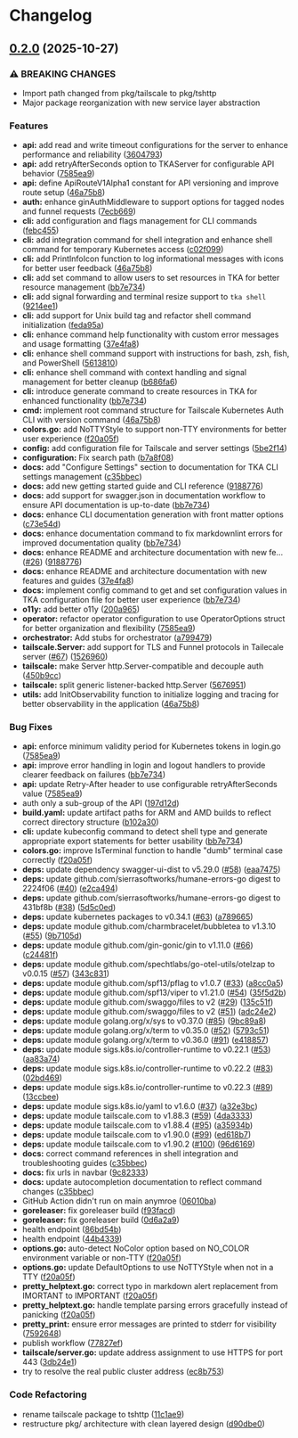 # Changelog

## [0.2.0](https://github.com/SpechtLabs/tka/compare/tailscale-k8s-auth-v0.1.3...tailscale-k8s-auth-v0.2.0) (2025-10-27)


### ⚠ BREAKING CHANGES

* Import path changed from pkg/tailscale to pkg/tshttp
* Major package reorganization with new service layer abstraction

### Features

* **api:** add read and write timeout configurations for the server to enhance performance and reliability ([3604793](https://github.com/SpechtLabs/tka/commit/3604793751f958404a117553c572b0eb8c7c94fd))
* **api:** add retryAfterSeconds option to TKAServer for configurable API behavior ([7585ea9](https://github.com/SpechtLabs/tka/commit/7585ea995bfcb7dd46d6b29118193be4b8fbb490))
* **api:** define ApiRouteV1Alpha1 constant for API versioning and improve route setup ([46a75b8](https://github.com/SpechtLabs/tka/commit/46a75b851732341e927d514c218b42dc5a3f8623))
* **auth:** enhance ginAuthMiddleware to support options for tagged nodes and funnel requests ([7ecb669](https://github.com/SpechtLabs/tka/commit/7ecb66959c820cc451534937d1fbe54ba8d30868))
* **cli:** add configuration and flags management for CLI commands ([febc455](https://github.com/SpechtLabs/tka/commit/febc4557a01e563ae8f7536604dfc643ad74645c))
* **cli:** add integration command for shell integration and enhance shell command for temporary Kubernetes access ([c02f099](https://github.com/SpechtLabs/tka/commit/c02f099aab80c3ec91fe9c3f71126132b536ea01))
* **cli:** add PrintInfoIcon function to log informational messages with icons for better user feedback ([46a75b8](https://github.com/SpechtLabs/tka/commit/46a75b851732341e927d514c218b42dc5a3f8623))
* **cli:** add set command to allow users to set resources in TKA for better resource management ([bb7e734](https://github.com/SpechtLabs/tka/commit/bb7e734a1b2a652d4f9e21767355c859c06e17d4))
* **cli:** add signal forwarding and terminal resize support to `tka shell` ([9214ee1](https://github.com/SpechtLabs/tka/commit/9214ee1f10310e5a4c32216ed13ac4e7635187f5))
* **cli:** add support for Unix build tag and refactor shell command initialization ([feda95a](https://github.com/SpechtLabs/tka/commit/feda95a8be0a36ba05a495dff52d7cc8ab93cfd6))
* **cli:** enhance command help functionality with custom error messages and usage formatting ([37e4fa8](https://github.com/SpechtLabs/tka/commit/37e4fa83903afc0957b970c1b18dbf1cf04b0246))
* **cli:** enhance shell command support with instructions for bash, zsh, fish, and PowerShell ([5613810](https://github.com/SpechtLabs/tka/commit/56138108a50e3c03c54f5150f8b4a8b4219de20b))
* **cli:** enhance shell command with context handling and signal management for better cleanup ([b686fa6](https://github.com/SpechtLabs/tka/commit/b686fa67af965ce614e2562ea8632adf70fd7e20))
* **cli:** introduce generate command to create resources in TKA for enhanced functionality ([bb7e734](https://github.com/SpechtLabs/tka/commit/bb7e734a1b2a652d4f9e21767355c859c06e17d4))
* **cmd:** implement root command structure for Tailscale Kubernetes Auth CLI with version command ([46a75b8](https://github.com/SpechtLabs/tka/commit/46a75b851732341e927d514c218b42dc5a3f8623))
* **colors.go:** add NoTTYStyle to support non-TTY environments for better user experience ([f20a05f](https://github.com/SpechtLabs/tka/commit/f20a05f64ae9a15c5885ddbc06a0c5b32d160660))
* **config:** add configuration file for Tailscale and server settings ([5be2f14](https://github.com/SpechtLabs/tka/commit/5be2f14627dffcea15149c7a666f018099690702))
* **configuration:** Fix search path ([b7a8f08](https://github.com/SpechtLabs/tka/commit/b7a8f084c320e566a896aabb206e5b5f265c52fa))
* **docs:** add "Configure Settings" section to documentation for TKA CLI settings management ([c35bbec](https://github.com/SpechtLabs/tka/commit/c35bbecff6fae531953b5e74de88f2c12fb7e7e1))
* **docs:** add new getting started guide and CLI reference ([9188776](https://github.com/SpechtLabs/tka/commit/9188776aeea8d4bccefb641020ec1f3130dc90b3))
* **docs:** add support for swagger.json in documentation workflow to ensure API documentation is up-to-date ([bb7e734](https://github.com/SpechtLabs/tka/commit/bb7e734a1b2a652d4f9e21767355c859c06e17d4))
* **docs:** enhance CLI documentation generation with front matter options ([c73e54d](https://github.com/SpechtLabs/tka/commit/c73e54ddc8231dc7c2223ba79d79927e13a64511))
* **docs:** enhance documentation command to fix markdownlint errors for improved documentation quality ([bb7e734](https://github.com/SpechtLabs/tka/commit/bb7e734a1b2a652d4f9e21767355c859c06e17d4))
* **docs:** enhance README and architecture documentation with new fe… ([#26](https://github.com/SpechtLabs/tka/issues/26)) ([9188776](https://github.com/SpechtLabs/tka/commit/9188776aeea8d4bccefb641020ec1f3130dc90b3))
* **docs:** enhance README and architecture documentation with new features and guides ([37e4fa8](https://github.com/SpechtLabs/tka/commit/37e4fa83903afc0957b970c1b18dbf1cf04b0246))
* **docs:** implement config command to get and set configuration values in TKA configuration file for better user experience ([bb7e734](https://github.com/SpechtLabs/tka/commit/bb7e734a1b2a652d4f9e21767355c859c06e17d4))
* **o11y:** add better o11y ([200a965](https://github.com/SpechtLabs/tka/commit/200a965c7e126f101aef679ad9ce9f752b59622d))
* **operator:** refactor operator configuration to use OperatorOptions struct for better organization and flexibility ([7585ea9](https://github.com/SpechtLabs/tka/commit/7585ea995bfcb7dd46d6b29118193be4b8fbb490))
* **orchestrator:** Add stubs for orchestrator ([a799479](https://github.com/SpechtLabs/tka/commit/a79947918ff49c1934d803e10057be5618dbed32))
* **tailscale.Server:** add support for TLS and Funnel protocols in Tailecale server ([#67](https://github.com/SpechtLabs/tka/issues/67)) ([1526960](https://github.com/SpechtLabs/tka/commit/1526960f9035f8074e028b8f0b386db483a2e4d4))
* **tailscale:** make Server http.Server-compatible and decouple auth ([450b9cc](https://github.com/SpechtLabs/tka/commit/450b9cceb59405a7486e4e9ff40cd02428d0794a))
* **tailscale:** split generic listener-backed http.Server ([5676951](https://github.com/SpechtLabs/tka/commit/567695146faee659bbdde877b87b7933f19d417e))
* **utils:** add InitObservability function to initialize logging and tracing for better observability in the application ([46a75b8](https://github.com/SpechtLabs/tka/commit/46a75b851732341e927d514c218b42dc5a3f8623))


### Bug Fixes

* **api:** enforce minimum validity period for Kubernetes tokens in login.go ([7585ea9](https://github.com/SpechtLabs/tka/commit/7585ea995bfcb7dd46d6b29118193be4b8fbb490))
* **api:** improve error handling in login and logout handlers to provide clearer feedback on failures ([bb7e734](https://github.com/SpechtLabs/tka/commit/bb7e734a1b2a652d4f9e21767355c859c06e17d4))
* **api:** update Retry-After header to use configurable retryAfterSeconds value ([7585ea9](https://github.com/SpechtLabs/tka/commit/7585ea995bfcb7dd46d6b29118193be4b8fbb490))
* auth only a sub-group of the API ([197d12d](https://github.com/SpechtLabs/tka/commit/197d12def698fb93a1b8299ff819c0642828a6cf))
* **build.yaml:** update artifact paths for ARM and AMD builds to reflect correct directory structure ([b102a30](https://github.com/SpechtLabs/tka/commit/b102a30d54294ec223fd5b205f1495557da5afa6))
* **cli:** update kubeconfig command to detect shell type and generate appropriate export statements for better usability ([bb7e734](https://github.com/SpechtLabs/tka/commit/bb7e734a1b2a652d4f9e21767355c859c06e17d4))
* **colors.go:** improve IsTerminal function to handle "dumb" terminal case correctly ([f20a05f](https://github.com/SpechtLabs/tka/commit/f20a05f64ae9a15c5885ddbc06a0c5b32d160660))
* **deps:** update dependency swagger-ui-dist to v5.29.0 ([#58](https://github.com/SpechtLabs/tka/issues/58)) ([eaa7475](https://github.com/SpechtLabs/tka/commit/eaa74754cc260dee85c819cdd5d9056a84037ac8))
* **deps:** update github.com/sierrasoftworks/humane-errors-go digest to 2224f06 ([#40](https://github.com/SpechtLabs/tka/issues/40)) ([e2ca494](https://github.com/SpechtLabs/tka/commit/e2ca49425d3a1446bc802ee830aa75928fba0799))
* **deps:** update github.com/sierrasoftworks/humane-errors-go digest to 431bf8b ([#38](https://github.com/SpechtLabs/tka/issues/38)) ([5d5c0ed](https://github.com/SpechtLabs/tka/commit/5d5c0edfde9c491477d05cb6760485c17f2bd33f))
* **deps:** update kubernetes packages to v0.34.1 ([#63](https://github.com/SpechtLabs/tka/issues/63)) ([a789665](https://github.com/SpechtLabs/tka/commit/a789665a92799257315c8e83d023ff377da0de5a))
* **deps:** update module github.com/charmbracelet/bubbletea to v1.3.10 ([#55](https://github.com/SpechtLabs/tka/issues/55)) ([9b7105d](https://github.com/SpechtLabs/tka/commit/9b7105d69afd324802c3f8c091349337c337034e))
* **deps:** update module github.com/gin-gonic/gin to v1.11.0 ([#66](https://github.com/SpechtLabs/tka/issues/66)) ([c24481f](https://github.com/SpechtLabs/tka/commit/c24481f6b6b4c7eaa6a64807c6bf0e1f5d7141d6))
* **deps:** update module github.com/spechtlabs/go-otel-utils/otelzap to v0.0.15 ([#57](https://github.com/SpechtLabs/tka/issues/57)) ([343c831](https://github.com/SpechtLabs/tka/commit/343c8314d99739b4984d951756b27277c0606b68))
* **deps:** update module github.com/spf13/pflag to v1.0.7 ([#33](https://github.com/SpechtLabs/tka/issues/33)) ([a8cc0a5](https://github.com/SpechtLabs/tka/commit/a8cc0a5badd8bbfb0ed3da4e1243a381c0649456))
* **deps:** update module github.com/spf13/viper to v1.21.0 ([#54](https://github.com/SpechtLabs/tka/issues/54)) ([35f5d2b](https://github.com/SpechtLabs/tka/commit/35f5d2b91e95d1669efe64cb8c4919a8f79ee0a2))
* **deps:** update module github.com/swaggo/files to v2 ([#29](https://github.com/SpechtLabs/tka/issues/29)) ([135c51f](https://github.com/SpechtLabs/tka/commit/135c51fd1b554f1bf214028e59729ecfaf42e44d))
* **deps:** update module github.com/swaggo/files to v2 ([#51](https://github.com/SpechtLabs/tka/issues/51)) ([adc24e2](https://github.com/SpechtLabs/tka/commit/adc24e2153148dffcdd150db2e286792bc7a9a9a))
* **deps:** update module golang.org/x/sys to v0.37.0 ([#85](https://github.com/SpechtLabs/tka/issues/85)) ([9bc89a8](https://github.com/SpechtLabs/tka/commit/9bc89a88c5859e8209d1d302451ac68419c373e4))
* **deps:** update module golang.org/x/term to v0.35.0 ([#52](https://github.com/SpechtLabs/tka/issues/52)) ([5793c51](https://github.com/SpechtLabs/tka/commit/5793c51cd154526fcdb8416dbf1a43b9607b0615))
* **deps:** update module golang.org/x/term to v0.36.0 ([#91](https://github.com/SpechtLabs/tka/issues/91)) ([e418857](https://github.com/SpechtLabs/tka/commit/e418857f9700755901db2ec2c6f908ba9603078d))
* **deps:** update module sigs.k8s.io/controller-runtime to v0.22.1 ([#53](https://github.com/SpechtLabs/tka/issues/53)) ([aa83a74](https://github.com/SpechtLabs/tka/commit/aa83a74e4f5b556b1e6b0bf1d375d5ab05ac41de))
* **deps:** update module sigs.k8s.io/controller-runtime to v0.22.2 ([#83](https://github.com/SpechtLabs/tka/issues/83)) ([02bd469](https://github.com/SpechtLabs/tka/commit/02bd4695d6960b93bff45da079d4a690d5b240b8))
* **deps:** update module sigs.k8s.io/controller-runtime to v0.22.3 ([#89](https://github.com/SpechtLabs/tka/issues/89)) ([13ccbee](https://github.com/SpechtLabs/tka/commit/13ccbeec416285452d36c5fdef621205b2a5807a))
* **deps:** update module sigs.k8s.io/yaml to v1.6.0 ([#37](https://github.com/SpechtLabs/tka/issues/37)) ([a32e3bc](https://github.com/SpechtLabs/tka/commit/a32e3bc2dd617797094c98590c30750e8b8f2aa9))
* **deps:** update module tailscale.com to v1.88.3 ([#59](https://github.com/SpechtLabs/tka/issues/59)) ([4da3333](https://github.com/SpechtLabs/tka/commit/4da33332c828232e5c10c99ecac2739c23cc1a42))
* **deps:** update module tailscale.com to v1.88.4 ([#95](https://github.com/SpechtLabs/tka/issues/95)) ([a35934b](https://github.com/SpechtLabs/tka/commit/a35934b27784d72d17c70c0631b2ec6e00ecf3d6))
* **deps:** update module tailscale.com to v1.90.0 ([#99](https://github.com/SpechtLabs/tka/issues/99)) ([ed618b7](https://github.com/SpechtLabs/tka/commit/ed618b7a735d7d4d06215bc4873f0c78d96365e9))
* **deps:** update module tailscale.com to v1.90.2 ([#100](https://github.com/SpechtLabs/tka/issues/100)) ([96d6169](https://github.com/SpechtLabs/tka/commit/96d6169ae29b147b80ef4e159fd2591b5a20eb3c))
* **docs:** correct command references in shell integration and troubleshooting guides ([c35bbec](https://github.com/SpechtLabs/tka/commit/c35bbecff6fae531953b5e74de88f2c12fb7e7e1))
* **docs:** fix urls in navbar ([9c82333](https://github.com/SpechtLabs/tka/commit/9c82333daaf698e8caf98f071b7f24b8c650a7dc))
* **docs:** update autocompletion documentation to reflect command changes ([c35bbec](https://github.com/SpechtLabs/tka/commit/c35bbecff6fae531953b5e74de88f2c12fb7e7e1))
* GitHub Action didn't run on main anymroe ([06010ba](https://github.com/SpechtLabs/tka/commit/06010bac58a3425a7804d8ab4bad3a74103fb9e9))
* **goreleaser:** fix goreleaser build ([f93facd](https://github.com/SpechtLabs/tka/commit/f93facd411ac86608e3cadeeb4b98d61a4384513))
* **goreleaser:** fix goreleaser build ([0d6a2a9](https://github.com/SpechtLabs/tka/commit/0d6a2a9e88956d153c22df01b32c33e4a6846ddc))
* health endpoint ([86bd54b](https://github.com/SpechtLabs/tka/commit/86bd54b9673246d5091074864cccdf49e359f4bf))
* health endpoint ([44b4339](https://github.com/SpechtLabs/tka/commit/44b4339a837e5889dbf3742afd301e79f97f4f07))
* **options.go:** auto-detect NoColor option based on NO_COLOR environment variable or non-TTY ([f20a05f](https://github.com/SpechtLabs/tka/commit/f20a05f64ae9a15c5885ddbc06a0c5b32d160660))
* **options.go:** update DefaultOptions to use NoTTYStyle when not in a TTY ([f20a05f](https://github.com/SpechtLabs/tka/commit/f20a05f64ae9a15c5885ddbc06a0c5b32d160660))
* **pretty_helptext.go:** correct typo in markdown alert replacement from IMORTANT to IMPORTANT ([f20a05f](https://github.com/SpechtLabs/tka/commit/f20a05f64ae9a15c5885ddbc06a0c5b32d160660))
* **pretty_helptext.go:** handle template parsing errors gracefully instead of panicking ([f20a05f](https://github.com/SpechtLabs/tka/commit/f20a05f64ae9a15c5885ddbc06a0c5b32d160660))
* **pretty_print:** ensure error messages are printed to stderr for visibility ([7592648](https://github.com/SpechtLabs/tka/commit/75926484b8e294e678f51af350a536fff4733f8c))
* publish workflow ([77827ef](https://github.com/SpechtLabs/tka/commit/77827efbadc7c97399db7ec105cea7ad57fcc15f))
* **tailscale/server.go:** update address assignment to use HTTPS for port 443 ([3db24e1](https://github.com/SpechtLabs/tka/commit/3db24e110d482bc5d261674e54751c3bc614e66c))
* try to resolve the real public cluster address ([ec8b753](https://github.com/SpechtLabs/tka/commit/ec8b7535f8c0b3b6174d0f35315f12c47c4c9ff3))


### Code Refactoring

* rename tailscale package to tshttp ([11c1ae9](https://github.com/SpechtLabs/tka/commit/11c1ae93ee8d1e4807ed04487f68fbe1a0ded1c1))
* restructure pkg/ architecture with clean layered design ([d90dbe0](https://github.com/SpechtLabs/tka/commit/d90dbe0f4d7fc95eef3e1d439825619b98166a27))
